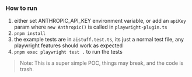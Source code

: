 ### How to run

1. either set ANTHROPIC_API_KEY environment variable, or add an `apiKey` param where `new Anthropic()` is called in `playwright-plugin.ts`
2. `pnpm install`
3. the example tests are in `aistuff.test.ts`, its just a normal test file, any playwright features should work as expected
4. `pnpm exec playwright test .` to run the tests

> Note: This is a super simple POC, things may break, and the code is trash.
